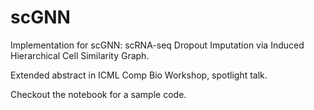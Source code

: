 # scGNN

Implementation for scGNN: scRNA-seq Dropout Imputation via Induced Hierarchical Cell Similarity Graph. 

Extended abstract in ICML Comp Bio Workshop, spotlight talk. 

Checkout the notebook for a sample code.
